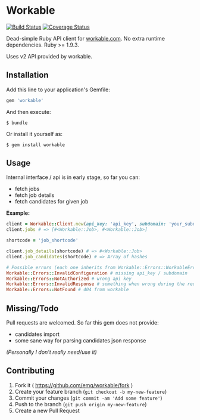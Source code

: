 # Workable

[![Build Status](https://travis-ci.org/emq/workable.svg?branch=master)](https://travis-ci.org/emq/workable)
[![Coverage Status](https://coveralls.io/repos/emq/workable/badge.png?branch=master)](https://coveralls.io/r/emq/workable?branch=master)

Dead-simple Ruby API client for [workable.com][1]. No extra runtime dependencies. Ruby >= 1.9.3.

Uses v2 API provided by workable.

## Installation

Add this line to your application's Gemfile:

```ruby
gem 'workable'
```

And then execute:

    $ bundle

Or install it yourself as:

    $ gem install workable

## Usage

Internal interface / api is in early stage, so far you can:
- fetch jobs
- fetch job details
- fetch candidates for given job

**Example:**

``` ruby
client = Workable::Client.new(api_key: 'api_key', subdomain: 'your_subdomain')
client.jobs # => [#<Workable::Job>, #<Workable::Job>]

shortcode = 'job_shortcode'

client.job_details(shortcode) # => #<Workable::Job>
client.job_candidates(shortcode) # => Array of hashes

# Possible errors (each one inherits from Workable::Errors::WorkableError)
Workable::Errors::InvalidConfiguration # missing api_key / subdomain
Workable::Errors::NotAuthorized # wrong api key
Workable::Errors::InvalidResponse # something when wrong during the request?
Workable::Errors::NotFound # 404 from workable
```

## Missing/Todo

Pull requests are welcomed. So far this gem does not provide:

- candidates import
- some sane way for parsing candidates json response

_(Personally I don't really need/use it)_

## Contributing

1. Fork it ( https://github.com/emq/workable/fork )
2. Create your feature branch (`git checkout -b my-new-feature`)
3. Commit your changes (`git commit -am 'Add some feature'`)
4. Push to the branch (`git push origin my-new-feature`)
5. Create a new Pull Request

[1]: http://workable.com/
